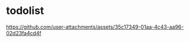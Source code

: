 # todolist









https://github.com/user-attachments/assets/35c17349-01aa-4c43-aa96-02d23fa4cd4f

